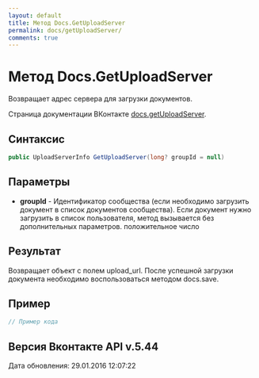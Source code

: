 ```yaml
---
layout: default
title: Метод Docs.GetUploadServer
permalink: docs/getUploadServer/
comments: true
---
```

# Метод Docs.GetUploadServer
Возвращает адрес сервера для загрузки документов.

Страница документации ВКонтакте [docs.getUploadServer](https://vk.com/dev/docs.getUploadServer).

## Синтаксис
``` csharp
public UploadServerInfo GetUploadServer(long? groupId = null)
```

## Параметры
+ **groupId** - Идентификатор сообщества (если необходимо загрузить документ в список документов сообщества). Если документ нужно загрузить в список пользователя, метод вызывается без дополнительных параметров. положительное число

## Результат
Возвращает объект с полем upload_url. После успешной загрузки документа необходимо воспользоваться методом docs.save.

## Пример
``` csharp
// Пример кода
```

## Версия Вконтакте API v.5.44
Дата обновления: 29.01.2016 12:07:22
